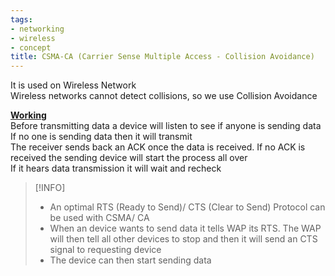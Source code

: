 ```yaml
---
tags:
- networking
- wireless
- concept
title: CSMA-CA (Carrier Sense Multiple Access - Collision Avoidance)
---
```


It is used on Wireless Network  
Wireless networks cannot detect collisions, so we use Collision Avoidance

**<u>Working</u>**  
Before transmitting data a device will listen to see if anyone is sending data  
If no one is sending data then it will transmit  
The receiver sends back an ACK once the data is received. If no ACK is received the sending device will start the process all over  
If it hears data transmission it will wait and recheck

 > [!INFO]
 > * An optimal RTS (Ready to Send)/ CTS (Clear to Send) Protocol can be used with CSMA/ CA
 > * When an device wants to send data it tells WAP its RTS. The WAP will then tell all other devices to stop and then it will send an CTS signal to requesting device
 > * The device can then start sending data